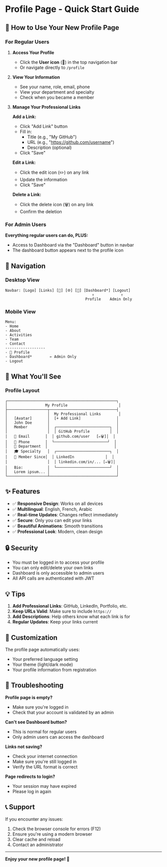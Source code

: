 # Profile Page - Quick Start Guide

## 🚀 How to Use Your New Profile Page

### For Regular Users

1. **Access Your Profile**
   - Click the **User icon** (👤) in the top navigation bar
   - Or navigate directly to `/profile`

2. **View Your Information**
   - See your name, role, email, phone
   - View your department and specialty
   - Check when you became a member

3. **Manage Your Professional Links**
   
   **Add a Link:**
   - Click "Add Link" button
   - Fill in:
     - Title (e.g., "My GitHub")
     - URL (e.g., "https://github.com/username")
     - Description (optional)
   - Click "Save"

   **Edit a Link:**
   - Click the edit icon (✏️) on any link
   - Update the information
   - Click "Save"

   **Delete a Link:**
   - Click the delete icon (🗑️) on any link
   - Confirm the deletion

### For Admin Users

**Everything regular users can do, PLUS:**
- Access to Dashboard via the "Dashboard" button in navbar
- The dashboard button appears next to the profile icon

## 📱 Navigation

### Desktop View
```
Navbar: [Logo] [Links] [🌙] [🌐] [👤] [Dashboard*] [Logout]
                                       ↑            ↑
                                    Profile    Admin Only
```

### Mobile View
```
Menu:
- Home
- About
- Activities
- Team
- Contact
------------------
- 👤 Profile
- Dashboard*        ← Admin Only
- Logout
```

## 🎯 What You'll See

### Profile Layout

```
┌─────────────────────────────────────────────────┐
│                 My Profile                       │
├──────────────────┬──────────────────────────────┤
│                  │  My Professional Links        │
│   [Avatar]       │  [+ Add Link]                │
│   John Doe       │                              │
│   Member         │  ┌────────────────────────┐  │
│                  │  │ GitHub Profile         │  │
│   📧 Email       │  │ github.com/user   [✏️🗑️]│  │
│   📱 Phone       │  └────────────────────────┘  │
│   💼 Department  │                              │
│   🎓 Specialty   │  ┌────────────────────────┐  │
│   📅 Member Since│  │ LinkedIn              │  │
│                  │  │ linkedin.com/in/... [✏️🗑️]│
│   Bio:           │  └────────────────────────┘  │
│   Lorem ipsum... │                              │
└──────────────────┴──────────────────────────────┘
```

## ✨ Features

- ✅ **Responsive Design**: Works on all devices
- ✅ **Multilingual**: English, French, Arabic
- ✅ **Real-time Updates**: Changes reflect immediately
- ✅ **Secure**: Only you can edit your links
- ✅ **Beautiful Animations**: Smooth transitions
- ✅ **Professional Look**: Modern, clean design

## 🔒 Security

- You must be logged in to access your profile
- You can only edit/delete your own links
- Dashboard is only accessible to admin users
- All API calls are authenticated with JWT

## 💡 Tips

1. **Add Professional Links**: GitHub, LinkedIn, Portfolio, etc.
2. **Keep URLs Valid**: Make sure to include `https://`
3. **Add Descriptions**: Help others know what each link is for
4. **Regular Updates**: Keep your links current

## 🎨 Customization

The profile page automatically uses:
- Your preferred language setting
- Your theme (light/dark mode)
- Your profile information from registration

## 🐛 Troubleshooting

**Profile page is empty?**
- Make sure you're logged in
- Check that your account is validated by an admin

**Can't see Dashboard button?**
- This is normal for regular users
- Only admin users can access the dashboard

**Links not saving?**
- Check your internet connection
- Make sure you're still logged in
- Verify the URL format is correct

**Page redirects to login?**
- Your session may have expired
- Please log in again

## 📞 Support

If you encounter any issues:
1. Check the browser console for errors (F12)
2. Ensure you're using a modern browser
3. Clear cache and reload
4. Contact an administrator

---

**Enjoy your new profile page! 🎉**
